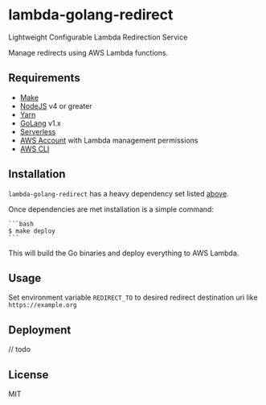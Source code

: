 # lambda-golang-redirect

Lightweight Configurable Lambda Redirection Service

Manage redirects using AWS Lambda functions.

## Requirements

- [Make](https://www.gnu.org/software/make/manual/make.html)
- [NodeJS](https://nodejs.org/en/download/package-manager/) v4 or greater
- [Yarn](https://yarnpkg.com/getting-started/install)
- [GoLang](https://golang.org/doc/install) v1.x
- [Serverless](https://serverless.com/framework/docs/providers/aws/guide/installation/)
- [AWS Account](https://aws.amazon.com/premiumsupport/knowledge-center/create-and-activate-aws-account/) with Lambda management permissions
- [AWS CLI](https://docs.aws.amazon.com/cli/latest/userguide/cli-chap-install.html)

## Installation

`lambda-golang-redirect` has a heavy dependency set listed [above](#requirements).

Once dependencies are met installation is a simple command:

    ```bash
    $ make deploy
    ```

This will build the Go binaries and deploy everything to AWS Lambda.

## Usage

Set environment variable `REDIRECT_TO` to desired redirect destination uri like `https://example.org`

## Deployment

// todo

## License

MIT
